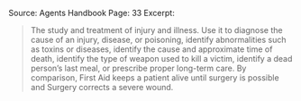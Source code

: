Source: Agents Handbook
Page: 33
Excerpt:
> The study and treatment of injury and illness. Use it to diagnose the cause of an injury, disease, or poisoning, identify abnormalities such as toxins or diseases, identify the cause and approximate time of death, identify the type of weapon used to kill a victim, identify a dead person’s last meal, or prescribe proper long-term care. By comparison, First Aid keeps a patient alive until surgery is possible and Surgery corrects a severe wound.